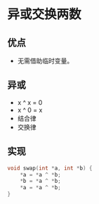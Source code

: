 # 异或交换两数
## 优点
- 无需借助临时变量。

## 异或
- x ^ x = 0
- x ^ 0 = x
- 结合律
- 交换律

## 实现
``` C
void swap(int *a, int *b) {
    *a = *a ^ *b;
    *b = *a ^ *b;
    *a = *a ^ *b;
}

```